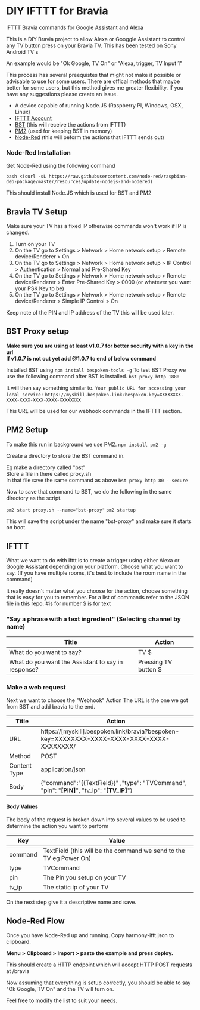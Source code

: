 # DIY IFTTT for Bravia
IFTTT Bravia commands for Google Assistant and Alexa

This is a DIY Bravia project to allow Alexa or Googgle Assistant to control any TV button press on your Bravia TV.
This has been tested on Sony Android TV's

An example would be "Ok Google, TV On" or "Alexa, trigger, TV Input 1"

This process has several preequistes that might not make it possible or advisable to use for some users.
There are offical methods that maybe better for some users, but this method gives me greater flexibility.
If you have any suggestions please create an issue.

- A device capable of running Node.JS (Raspberry PI, Windows, OSX, Linux)
- [IFTTT Account](http://ifttt.com)
- [BST](https://github.com/bespoken/bst)  (this will receive the actions from IFTTT)
- [PM2](https://www.npmjs.com/package/pm2) (used for keeping BST in memory)
- [Node-Red](http://nodered.org) (this will peform the actions that IFTTT sends out)


### Node-Red Installation

Get Node-Red using the following command 

```bash <(curl -sL https://raw.githubusercontent.com/node-red/raspbian-deb-package/master/resources/update-nodejs-and-nodered)```

This should install Node.JS which is used for BST and PM2

## Bravia TV Setup
Make sure your TV has a fixed IP otherwise commands won't work if IP is changed.

1. Turn on your TV
2. On the TV go to Settings > Network > Home network setup > Remote device/Renderer > On
3. On the TV go to Settings > Network > Home network setup > IP Control > Authentication > Normal and Pre-Shared Key
4. On the TV go to Settings > Network > Home network setup > Remote device/Renderer > Enter Pre-Shared Key > 0000 (or whatever you want your PSK Key to be)
5. On the TV go to Settings > Network > Home network setup > Remote device/Renderer > Simple IP Control > On

Keep note of the PIN and IP address of the TV this will be used later.

## BST Proxy setup
**Make sure you are using at least v1.0.7 for better security with a key in the url**    
__If v1.0.7 is not out yet add @1.0.7 to end of below command__

Installed BST using `npm install bespoken-tools -g`
To test BST Proxy we use the following command after BST is installed.
```bst proxy http 1880```

It will then say something similar to.
```Your public URL for accessing your local service:```
```https://myskill.bespoken.link?bespoken-key=XXXXXXXX-XXXX-XXXX-XXXX-XXXX-XXXXXXXX```

This URL will be used for our webhook commands in the IFTTT section.

## PM2 Setup

To make this run in background we use PM2.
```npm install pm2 -g```

Create a directory to store the BST command in.

Eg make a directory called "bst"   
Store a file in there called proxy.sh  
In that file save the same command as above ```bst proxy http 80 --secure```

Now to save that command to BST, we do the following in the same directory as the script.

```pm2 start proxy.sh --name="bst-proxy"```
```pm2 startup```

This will save the script under the name "bst-proxy" and make sure it starts on boot.


## IFTTT

What we want to do with ifttt is to create a trigger using either Alexa or Google Assistant depending on your platform.
Choose what you want to say. (If you have multiple rooms, it's best to include the room name in the command) 

It really doesn't matter what you choose for the action, choose something that is easy for you to remember.
For a list of commands refer to the JSON file in this repo.
#is for number $ is for text

### "Say a phrase with a text ingredient" (Selecting channel by name)

Title| Action
------------ | -------------
What do you want to say? | TV $
What do you want the Assistant to say in response?| Pressing TV button $


### Make a web request
Next we want to choose the "Webhook" Action 
The URL is the one we got from BST and add bravia to the end.


Title| Action
------------ | -------------
URL | https://[myskill].bespoken.link/bravia?bespoken-key=XXXXXXXX-XXXX-XXXX-XXXX-XXXX-XXXXXXXX/
Method| POST
Content Type| application/json
Body | {"command":"{{TextField}}" ,"type": "TVCommand", "pin": "**[PIN]**", "tv_ip": "**[TV_IP]**"}

#### Body Values
The body of the request is broken down into several values to be used to determine the action you want to perform

Key| Value
------------ | -------------
command | TextField (this will be the command we send to the TV eg Power On)
type | TVCommand
pin | The Pin you setup on your TV
tv_ip | The static ip of your TV

On the next step give it a descriptive name and save.

## Node-Red Flow
Once you have Node-Red up and running. Copy harmony-ifft.json to clipboard.

**Menu > Clipboard > Import > paste the example and press deploy.**

This should create a HTTP endpoint which will accept HTTP POST requests at /bravia

Now assuming that everything is setup correctly, you should be able to say "Ok Google, TV On" and the TV will turn on.

Feel free to modify the list to suit your needs.
